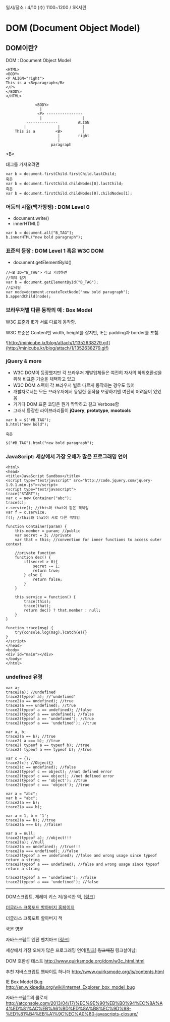 일시/장소 : 4/10 (수) 1100~1200 / SK서린

# DOM (Document Object Model)

## DOM이란?

DOM : Document Object Model

```
<HTML>
<BODY>
<P ALIGN="right">
This is a <B>paragraph</B>
</P>
</BODY>
</HTML>
```

```
             <BODY>
               | 
              <P> ----------------
               |                  |
         --------------         ALIGN
        |              |          |
    This is a         <B>         |
                       |        right
                       |
                    paragraph

```




&lt;B&gt;

태그를 가져오려면
```
var b = document.firstChild.firstChild.lastChild;
혹은
var b = document.firstChild.childNodes[0].lastChild;
혹은
var b = document.firstChild.childNodes[0].childNodes[1];
```

### 어둠의 시절(백가항쟁) : DOM Level 0

  * document.write()
  * innerHTML()

```
var b = document.all["B_TAG"];
b.innerHTML("new bold paragraph");
```

### 표준의 등장 : DOM Level 1 혹은 W3C DOM

  * document.getElementById()

```
//<B ID="B_TAG"> 라고 가정하면
//객체 얻기
var b = document.getElementById("B_TAG");
//값세팅
var node=document.createTextNode("new bold paragraph");
b.appendChild(node);
```

### 브라우저별 다른 동작의 예 : Box Model

W3C 표준과 IE가 서로 다르게 동작함.

W3C 표준은 Content만 width, height를 잡지만, IE는 padding과 border를 포함.

![http://minicube.kr/blog/attach/1/1352638279.gif](http://minicube.kr/blog/attach/1/1352638279.gif)

### jQuery & more

  * W3C DOM이 등장했지만 각 브라우저 개발업체들은 여전히 자사의 하위호환성을 위해 비표준 기술을 채택하고 있고
  * W3C DOM 스펙이 각 브라우저 별로 다르게 동작하는 경우도 있어
  * 개발자로서는 모든 브라우저에서 동일한 동작을 보장하기엔 여전히 어려움이 있었음
  * 거기다 DOM 표준 코딩은 뭔가 딱딱하고 길고 Verbose함
  * 그래서 등장한 라이브러리들이 **jQuery**, **prototype**, **mootools**

```
var b = $("#B_TAG");
b.html("new bold");

혹은

$("#B_TAG").html("new bold paragraph");

```

### JavaScript: 세상에서 가장 오해가 많은 프로그래밍 언어

```
<html>
<head>
<title>JavaScript Sandbox</title>
<script type="text/javscript" src="http://code.jquery.com/jquery-1.9.1.min.js"></script>
<script type="text/javascript">
trace("START");
var c = new Container("abc");
trace(c);
c.service(); //this와 that이 같은 객체임
var f = c.service;
f(); //this와 that이 서로 다른 객체임

function Container(param) {
    this.member = param; //public
    var secret = 3; //private
    var that = this; //convention for inner functions to access outer context

    //private function
    function dec() {
        if(secret > 0){
            secret -= 1;
            return true;
        } else {
            return false;
        }
    }
    
    this.service = function() {
        trace(this);
        trace(that);
        return dec() ? that.member : null;
    }
}

function trace(msg) {
    try{console.log(msg);}catch(e){}
}
</script>
</head>
<body>
<div id="main"></div>
</body>
</html>
```

### undefined 유령

```
var a;
trace2(a); //undefined
trace2(typeof a); //'undefined'
trace2(a == undefined); //true
trace2(a === undefined); //true
trace2(typeof a == undefined); //false
trace2(typeof a === undefined); //false
trace2(typeof a == 'undefined'); //true
trace2(typeof a === 'undefined'); //true

var a, b;
trace2(a == b); //true
trace2( a === b); //true
trace2( typeof a == typeof b); //true
trace2( typeof a === typeof b); //true

var c = {};
trace2(c); //Object{}
trace2(c == undefined); //false
trace2(typeof c == object); //not defined error
trace2(typeof c === object); //not defined error
trace2(typeof c == 'object'); //true
trace2(typeof c === 'object'); //true

var a = "abc";
var b = "abc";
trace2(a == b);
trace2(a === b);

var a = 1, b = '1';
trace2(a == b); //true
trace2(a === b); //false!

var a = null;
trace2(typeof a); //object!!!
trace2(a); //null
trace2(a == undefined); //true!!!
trace2(a === undefined); //false
trace2(typeof a == undefined); //false and wrong usage since typeof return a string
trace2(typeof a === undefined); //false and wrong usage since typeof return a string

trace2(typeof a == 'undefined'); //false
trace2(typeof a === 'undefined'); //false
```


---

DOM스크립트, 제레미 키스 저/윤석찬 역, [[링크](http://www.aladin.co.kr/shop/wproduct.aspx?ISBN=8960770035)]

[더글라스 크록포드 할아버지 홈페이지](http://www.crockford.com/)

더글라스 크록포트 할아버지 책

[국문](http://www.aladin.co.kr/shop/wproduct.aspx?ISBN=8979145985)
[영문](http://foreign.aladin.co.kr/shop/wproduct.aspx?ISBN=0596517742)

자바스크립트 엔진 벤치마크 [[링크](http://www.crockford.com/javascript/performance.html)]


세상에서 가장 오해가 많은 프로그래밍 언어[[링크](http://home.postech.ac.kr/~skyul/javascript.html)] ~~링크깨짐~~ 링크살아남;

DOM 호환성 테스트
http://www.quirksmode.org/dom/w3c_html.html

추천 자바스크립트 웹싸이트 하나더
http://www.quirksmode.org/js/contents.html

IE Box Model Bug
http://en.wikipedia.org/wiki/Internet_Explorer_box_model_bug

자바스크립트의 클로저
http://atconsole.com/2013/04/17/%EC%9E%90%EB%B0%94%EC%8A%A4%ED%81%AC%EB%A6%BD%ED%8A%B8%EC%9D%98-%ED%81%B4%EB%A1%9C%EC%A0%80-javascripts-closure/